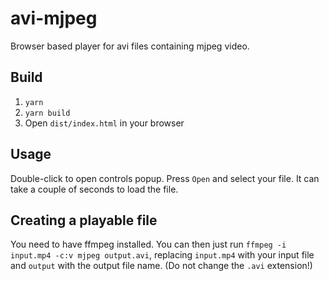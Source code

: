# avi-mjpeg
Browser based player for avi files containing mjpeg video.

## Build
1. `yarn`
2. `yarn build`
3. Open `dist/index.html` in your browser

## Usage
Double-click to open controls popup.
Press `Open` and select your file. It can take a couple of seconds to load the file.


## Creating a playable file
You need to have ffmpeg installed. You can then just run
`ffmpeg -i input.mp4 -c:v mjpeg output.avi`, replacing `input.mp4` with your input file and `output` with the output file name. (Do not change the `.avi` extension!)